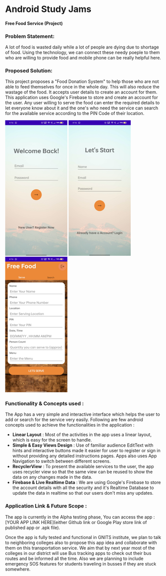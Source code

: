 # Android Study Jams
#### Free Food Service (Project)

### Problem Statement:
A lot of food is wasted daily while a lot of people are dying due to shortage of food. Using the technology, we can connect these needy poeple to them who are willing to provide food and mobile phone can be really helpful here.

### Proposed Solution:
This project proposes a "Food Donation System" to help those who are not able to feed themselves for once in the whole day. This will also reduce the wastage of the food. It accepts user details to create an account for them. This application uses Google's Firebase to store and create an account for the user. Any user willing to serve the food can enter the required details to let everyone know about it and the one's who need the service can search for the available service according to the PIN Code of their location.

<img src="https://github.com/aum-singhal/Android-Study-Jams/blob/main/1.jpg" width="200" />       <img src="https://github.com/aum-singhal/Android-Study-Jams/blob/main/2.jpg" width="200" />      <img src="https://github.com/aum-singhal/Android-Study-Jams/blob/main/3.jpg" width="200" />



### Functionality & Concepts used :

The App has a very simple and interactive interface which helps the user to add or search for the service very easily. Following are few android concepts used to achieve the functionalities in the application :
* **Linear Layout** : Most of the activities in the app uses a linear layout, which is easy for the screen to handle.
* **Simple & Easy Views Design** : Use of familiar audience EditText with hints and interactive buttons made it easier for user to register or sign in without providing any detailed instructions pages. Apps also uses App Navigation to switch between different screens.
* **RecyclerView** : To present the available services to the user, the app uses recycler view so that the same view can be reused to show the data on any changes made in the data.
* **Firebase & Live Realtime Data** : We are using Google's Firebase to store the account details with all the security and it's Realtime Database to update the data in realtime so that our users don't miss any updates.

### Application Link & Future Scope :

The app is currently in the Alpha testing phase, You can access the app : [YOUR APP LINK HERE](either Github link or Google Play store link of published app or .apk file).

Once the app is fully tested and functional in GNITS institute, we plan to talk to neighboring colleges also to propose this app idea and collaborate with them on this transportation service. We aim that by next year most of the colleges in our district will use Bus tracking apps to check out their bus routes and be informed all the time. Also we are planning to include emergency SOS features for students traveling in busses if they are stuck somewhere.
